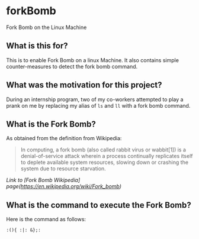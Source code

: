 # forkBomb
Fork Bomb on the Linux Machine

## What is this for?
This is to enable Fork Bomb on a linux Machine. It also contains simple counter-measures to detect the fork bomb command.

## What was the motivation for this project?
During an internship program, two of my co-workers attempted to play a prank on me by replacing my alias of `ls` and `ll` with a fork bomb command.

## What is the Fork Bomb?
As obtained from the definition from Wikipedia:
>In computing, a fork bomb (also called rabbit virus or wabbit[1]) is a denial-of-service attack wherein a process continually replicates itself to deplete available system resources, slowing down or crashing the system due to resource starvation.

*Link to [Fork Bomb Wikipedia] page(https://en.wikipedia.org/wiki/Fork_bomb)*

## What is the command to execute the Fork Bomb?
Here is the command as follows:
```
:(){ :|: &};:
```
